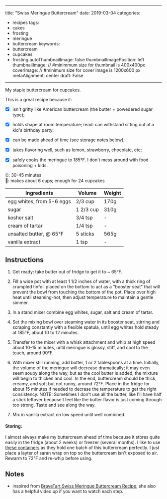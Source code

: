  ---
title: "Swiss Meringue Buttercream"
date: 2019-03-04
categories:
- recipes
tags:
- cakes
- frosting
- meringue
- buttercream
keywords:
- buttercream
- cupcakes
- frosting
autoThumbnailImage: false
thumbnailImagePosition: left
thumbnailImage: //
#minimmum size for thumbnail is 400x400px
coverImage: //
#minimum size for cover image is 1200x600 px
metaAlignment: center
draft: False
---

My staple buttercream for cupcakes. 
<!--more-->

This is a great recipe because it: 

- [x] isn't gritty like American buttercream (the butter + powedered sugar type);
- [x] holds shape at room temperature; read: can withstand sitting out at a kid's birthday party;
- [x] can be made ahead of time (see storage notes below);
- [x] takes flavoring well, such as lemon, strawberry, chocolate, etc;
- [x] safely cooks the meringue to 185°F. I don't mess around with food poisoning + kids.


:alarm_clock:: 30-45 minutes <br>
:cake:: makes about 6 cups; enough for 24 cupcakes


| Ingredients               | Volume    | Weight |
|---------------------------|-----------|--------|
| egg whites, from 5-6 eggs | 2/3 cup   |  170g  |
| sugar                     | 1 2/3 cup |  310g  |
| kosher salt               | 3/4 tsp   |    -   |
| cream of tartar           | 1/4 tsp   |    -   |
| unsalted butter, @ 65°F | 5 sticks  |  565g  |
| vanilla extract           | 1 tsp     |    -   |


## Instructions

1. Get ready: take butter out of fridge to get it to ~ 65°F.

2. Fill a wide pot with at least 1 1/2 inches of water, with a thick ring of crumpled tinfoil placed on the bottom to act as a "booster seat" that will prevent the bowl from touching the bottom of the pot. Place over high heat until steaming-hot, then adjust temperature to maintain a gentle simmer.

3. In a stand mixer combine egg whites, sugar, salt and cream of tartar.

4. Set the mixing bowl over steaming water in its booster seat, stirring and scraping constantly with a flexible spatula, until egg whites hold steady at 185°F, about 10 to 12 minutes.  

5. Transfer to the mixer with a whisk attachment and whip at high speed about 10-15 minutes, until meringue is glossy, stiff, and cool to the touch, around 90°F. 

6. With mixer still running, add butter, 1 or 2 tablespoons at a time. Initially, the volume of the meringue will decrease dramatically; it may even seem soupy along the way, but as the cool butter is added, the mixture will begin to thicken and cool. In the end, buttercream should be thick, creamy, and soft but not runny, around 72°F. Place in the fridge for about 15 minutes if needed to decrase the temperature to get the right consistency.
NOTE: Sometimes I don't use all the butter, like I'll have half a stick leftover because I feel like the butter flavor is just coming through too strong. Taste and see along the way.

7. Mix in vanilla extract on low speed until well combined.

#### Storing: 
I almost always make my buttercream ahead of time because it stores quite easily in the fridge (about 2 weeks) or freezer (several months). I like to use [these containers](https://www.amazon.com/Reditainer-Storage-Containers-32-Ounce-24-Pack/dp/B00M9Z4SV6?ref_=fsclp_pl_dp_2) as they hold one batch of this buttercream perfectly. I just place a layter of saran wrap on top so the buttercream isn't exposed to air. Rewarm to 72°F and re-whip before using.


## Notes 

* inspired from [BraveTart Swiss Meringue Buttercream Recipe](https://www.seriouseats.com/recipes/2017/05/swiss-meringue-buttercream-frosting-recipe.html); she also has a helpful video up if you want to watch each step.

